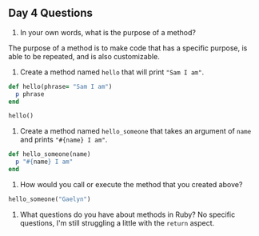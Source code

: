 ## Day 4 Questions

1. In your own words, what is the purpose of a method?

The purpose of a method is to make code that has a specific purpose, is able to be repeated, and is also customizable.

1. Create a method named `hello` that will print `"Sam I am"`.

```ruby
def hello(phrase= "Sam I am")
  p phrase
end

hello()
```

1. Create a method named `hello_someone` that takes an argument of `name` and prints `"#{name} I am"`.

```ruby
def hello_someone(name)
  p "#{name} I am"
end
```

1. How would you call or execute the method that you created above?
```ruby
hello_someone("Gaelyn")
```

1. What questions do you have about methods in Ruby?
No specific questions, I'm still struggling a little with the `return` aspect.
